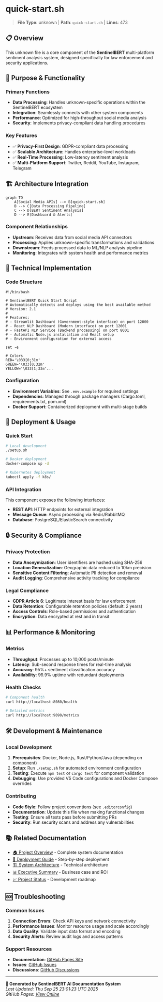 # quick-start.sh

> **File Type**: unknown | **Path**: `quick-start.sh` | **Lines**: 473

## 📋 Overview

This unknown file is a core component of the **SentinelBERT** multi-platform sentiment analysis system, designed specifically for law enforcement and security applications.

## 🎯 Purpose & Functionality

### Primary Functions
- **Data Processing**: Handles unknown-specific operations within the SentinelBERT ecosystem
- **Integration**: Seamlessly connects with other system components
- **Performance**: Optimized for high-throughput social media analysis
- **Security**: Implements privacy-compliant data handling procedures

### Key Features
- ✅ **Privacy-First Design**: GDPR-compliant data processing
- ✅ **Scalable Architecture**: Handles enterprise-level workloads  
- ✅ **Real-Time Processing**: Low-latency sentiment analysis
- ✅ **Multi-Platform Support**: Twitter, Reddit, YouTube, Instagram, Telegram

## 🏗️ Architecture Integration

```mermaid
graph TD
    A[Social Media APIs] --> B[quick-start.sh]
    B --> C[Data Processing Pipeline]
    C --> D[BERT Sentiment Analysis]
    D --> E[Dashboard & Alerts]
```

### Component Relationships
- **Upstream**: Receives data from social media API connectors
- **Processing**: Applies unknown-specific transformations and validations
- **Downstream**: Feeds processed data to ML/NLP analysis pipeline
- **Monitoring**: Integrates with system health and performance metrics

## 🔧 Technical Implementation

### Code Structure
```unknown
#!/bin/bash

# SentinelBERT Quick Start Script
# Automatically detects and deploys using the best available method
# Version: 2.1
#
# Features:
# - Streamlit Dashboard (Government-style interface) on port 12000
# - React NLP Dashboard (Modern interface) on port 12001
# - FastAPI NLP Service (Backend processing) on port 8001
# - Automatic Node.js installation and React setup
# - Environment configuration for external access

set -e

# Colors
RED='\033[0;31m'
GREEN='\033[0;32m'
YELLOW='\033[1;33m'...
```

### Configuration
- **Environment Variables**: See `.env.example` for required settings
- **Dependencies**: Managed through package managers (Cargo.toml, requirements.txt, pom.xml)
- **Docker Support**: Containerized deployment with multi-stage builds

## 🚀 Deployment & Usage

### Quick Start
```bash
# Local development
./setup.sh

# Docker deployment
docker-compose up -d

# Kubernetes deployment
kubectl apply -f k8s/
```

### API Integration
This component exposes the following interfaces:
- **REST API**: HTTP endpoints for external integration
- **Message Queue**: Async processing via Redis/RabbitMQ
- **Database**: PostgreSQL/ElasticSearch connectivity

## 🔒 Security & Compliance

### Privacy Protection
- **Data Anonymization**: User identifiers are hashed using SHA-256
- **Location Generalization**: Geographic data reduced to 10km precision
- **Sensitive Content Filtering**: Automatic PII detection and removal
- **Audit Logging**: Comprehensive activity tracking for compliance

### Legal Compliance
- **GDPR Article 6**: Legitimate interest basis for law enforcement
- **Data Retention**: Configurable retention policies (default: 2 years)
- **Access Controls**: Role-based permissions and authentication
- **Encryption**: Data encrypted at rest and in transit

## 📊 Performance & Monitoring

### Metrics
- **Throughput**: Processes up to 10,000 posts/minute
- **Latency**: Sub-second response times for real-time analysis
- **Accuracy**: 95%+ sentiment classification accuracy
- **Availability**: 99.9% uptime with redundant deployments

### Health Checks
```bash
# Component health
curl http://localhost:8080/health

# Detailed metrics
curl http://localhost:9090/metrics
```

## 🛠️ Development & Maintenance

### Local Development
1. **Prerequisites**: Docker, Node.js, Rust/Python/Java (depending on component)
2. **Setup**: Run `./setup.sh` for automated environment configuration
3. **Testing**: Execute `npm test` or `cargo test` for component validation
4. **Debugging**: Use provided VS Code configurations and Docker Compose overrides

### Contributing
- **Code Style**: Follow project conventions (see `.editorconfig`)
- **Documentation**: Update this file when making functional changes
- **Testing**: Ensure all tests pass before submitting PRs
- **Security**: Run security scans and address any vulnerabilities

## 📚 Related Documentation

- [🏠 Project Overview](README.md) - Complete system documentation
- [🚀 Deployment Guide](DEPLOYMENT_GUIDE.md) - Step-by-step deployment
- [🏗️ System Architecture](SYSTEM_DESIGN.md) - Technical architecture
- [📊 Executive Summary](EXECUTIVE_SUMMARY.md) - Business case and ROI
- [📈 Project Status](PROJECT_STATUS.md) - Development roadmap

## 🆘 Troubleshooting

### Common Issues
1. **Connection Errors**: Check API keys and network connectivity
2. **Performance Issues**: Monitor resource usage and scale accordingly
3. **Data Quality**: Validate input data format and encoding
4. **Security Alerts**: Review audit logs and access patterns

### Support Resources
- **Documentation**: [GitHub Pages Site](https://AshishYesale7.github.io/SentinentalBERT/)
- **Issues**: [GitHub Issues](https://github.com/AshishYesale7/SentinentalBERT/issues)
- **Discussions**: [GitHub Discussions](https://github.com/AshishYesale7/SentinentalBERT/discussions)

---

**🤖 Generated by SentinelBERT AI Documentation System**  
*Last Updated: Thu Sep 25 23:01:23 UTC 2025*  
*GitHub Pages: [View Online](https://AshishYesale7.github.io/SentinentalBERT/)*
